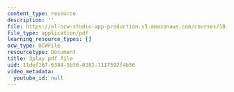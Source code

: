 ```yaml
---
content_type: resource
description: ''
file: https://ol-ocw-studio-app-production.s3.amazonaws.com/courses/18-06sc-linear-algebra-fall-2011/11def16763845b3602821117592f4b56_VqP2tREMvt0.pdf
file_type: application/pdf
learning_resource_types: []
ocw_type: OCWFile
resourcetype: Document
title: 3play pdf file
uid: 11def167-6384-5b36-0282-1117592f4b56
video_metadata:
  youtube_id: null
---
```

